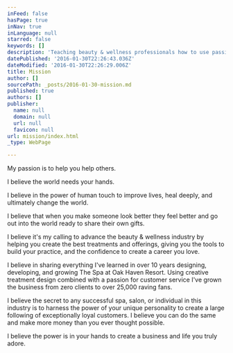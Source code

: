 ```yaml
---
inFeed: false
hasPage: true
inNav: true
inLanguage: null
starred: false
keywords: []
description: 'Teaching beauty & wellness professionals how to use passion and personality to create their dream business.'
datePublished: '2016-01-30T22:26:43.036Z'
dateModified: '2016-01-30T22:26:29.006Z'
title: Mission
author: []
sourcePath: _posts/2016-01-30-mission.md
published: true
authors: []
publisher:
  name: null
  domain: null
  url: null
  favicon: null
url: mission/index.html
_type: WebPage

---
```

My passion is to help you help others.

I believe the world needs your hands.

I believe in the power of human touch to improve lives, heal deeply, and ultimately change the world.

I believe that when you make someone look better they feel better and go out into the world ready to share their own gifts.

I believe it's my calling to advance the beauty & wellness industry by helping you create the best treatments and offerings, giving you the tools to build your practice, and the confidence to create a career you love.

I believe in sharing everything I've learned in over 10 years designing, developing, and growing The Spa at Oak Haven Resort. Using creative treatment design combined with a passion for customer service I've grown the business from zero clients to over 25,000 raving fans. 

I believe the secret to any successful spa, salon, or individual in this industry is to harness the power of your unique personality to create a large following of exceptionally loyal customers. I believe you can do the same and make more money than you ever thought possible.

I believe the power is in your hands to create a business and life you truly adore.